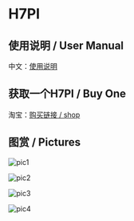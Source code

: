 # H7PI

## 使用说明 / User Manual
中文：[使用说明](https://pinno.cc/2020/02/28/H7PI-%E4%BD%BF%E7%94%A8%E8%AF%B4%E6%98%8E/)


## 获取一个H7PI / Buy One
淘宝：[购买链接 / shop](https://item.taobao.com/item.htm?spm=a230r.1.14.18.71f35247DnH8yH&id=606908438435&ns=1&abbucket=14#detail)


## 图赏 / Pictures
![pic1](https://pinno.cc/2020/02/28/H7PI-%E4%BD%BF%E7%94%A8%E8%AF%B4%E6%98%8E/pic1.jpg)


![pic2](https://pinno.cc/2020/02/28/H7PI-%E4%BD%BF%E7%94%A8%E8%AF%B4%E6%98%8E/wp.jpg)

![pic3](https://pinno.cc/2020/02/28/H7PI-%E4%BD%BF%E7%94%A8%E8%AF%B4%E6%98%8E/ffp.jpg)


![pic4](https://pinno.cc/2020/02/28/H7PI-%E4%BD%BF%E7%94%A8%E8%AF%B4%E6%98%8E/top.jpg)
